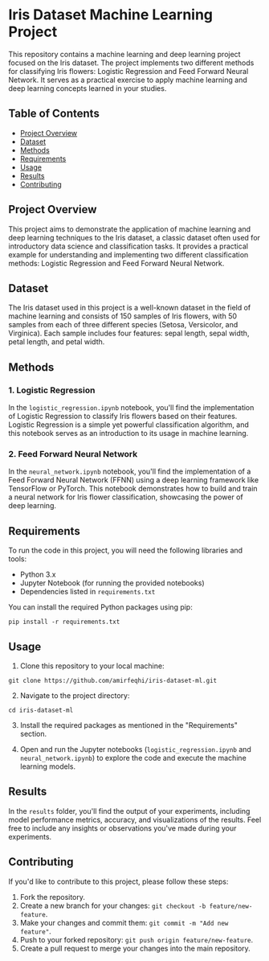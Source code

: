 # Iris Dataset Machine Learning Project

This repository contains a machine learning and deep learning project focused on the Iris dataset. The project implements two different methods for classifying Iris flowers: Logistic Regression and Feed Forward Neural Network. It serves as a practical exercise to apply machine learning and deep learning concepts learned in your studies.

## Table of Contents

- [Project Overview](#project-overview)
- [Dataset](#dataset)
- [Methods](#methods)
- [Requirements](#requirements)
- [Usage](#usage)
- [Results](#results)
- [Contributing](#contributing)

## Project Overview

This project aims to demonstrate the application of machine learning and deep learning techniques to the Iris dataset, a classic dataset often used for introductory data science and classification tasks. It provides a practical example for understanding and implementing two different classification methods: Logistic Regression and Feed Forward Neural Network.

## Dataset

The Iris dataset used in this project is a well-known dataset in the field of machine learning and consists of 150 samples of Iris flowers, with 50 samples from each of three different species (Setosa, Versicolor, and Virginica). Each sample includes four features: sepal length, sepal width, petal length, and petal width.

## Methods

### 1. Logistic Regression

In the `logistic_regression.ipynb` notebook, you'll find the implementation of Logistic Regression to classify Iris flowers based on their features. Logistic Regression is a simple yet powerful classification algorithm, and this notebook serves as an introduction to its usage in machine learning.

### 2. Feed Forward Neural Network

In the `neural_network.ipynb` notebook, you'll find the implementation of a Feed Forward Neural Network (FFNN) using a deep learning framework like TensorFlow or PyTorch. This notebook demonstrates how to build and train a neural network for Iris flower classification, showcasing the power of deep learning.

## Requirements

To run the code in this project, you will need the following libraries and tools:

- Python 3.x
- Jupyter Notebook (for running the provided notebooks)
- Dependencies listed in `requirements.txt`

You can install the required Python packages using pip:

```
pip install -r requirements.txt
```

## Usage

1. Clone this repository to your local machine:

```
git clone https://github.com/amirfeqhi/iris-dataset-ml.git
```

2. Navigate to the project directory:

```
cd iris-dataset-ml
```

3. Install the required packages as mentioned in the "Requirements" section.

4. Open and run the Jupyter notebooks (`logistic_regression.ipynb` and `neural_network.ipynb`) to explore the code and execute the machine learning models.

## Results

In the `results` folder, you'll find the output of your experiments, including model performance metrics, accuracy, and visualizations of the results. Feel free to include any insights or observations you've made during your experiments.

## Contributing

If you'd like to contribute to this project, please follow these steps:

1. Fork the repository.
2. Create a new branch for your changes: `git checkout -b feature/new-feature`.
3. Make your changes and commit them: `git commit -m "Add new feature"`.
4. Push to your forked repository: `git push origin feature/new-feature`.
5. Create a pull request to merge your changes into the main repository.
